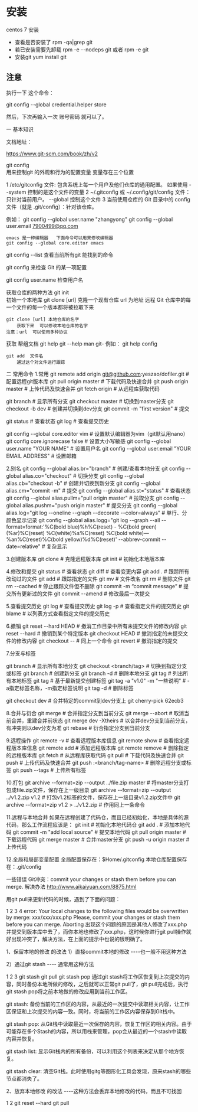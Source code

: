 
# 安装
centos 7 安装

+ 查看是否安装了
rpm -qa|grep git
+ 若已安装需要先卸载
rpm -e --nodeps git  或者  rpm -e git
+ 安装git
yum install git



## 注意
执行一下 这个命令：

git config --global credential.helper store

然后，下次再输入一次 账号密码 就可以了。


一 基本知识

文档地址：

https://www.git-scm.com/book/zh/v2

git config	
	用来控制git 的外观和行为的配置变量 变量存在三个位置

1	/etc/gitconfig 文件: 包含系统上每一个用户及他们仓库的通用配置。 如果使用
	--system 	  控制的是这个文件的变量
2	~/.gitconfig 或 ~/.config/git/config 文件：只针对当前用户。 
	 --global  控制这个文件
3	当前使用仓库的 Git 目录中的 config 文件（就是 .git/config）：针对该仓库。

例如：
	git config --global user.name "zhangyong"
	git config --global user.email 7900499@qq.com

	emacs 是一种编辑器   下面命令可以用来修改编辑器
 	git config --global core.editor emacs

git config --list
 	查看当前所有git 能找到的命令	

git config <key>
	来检查 Git 的某一项配置

git config user.name
	检查用户名


获取仓库的两种方法
	git init	
		初始一个本地库
	git clone [url]
		克隆一个现有仓库 url 为地址
		远程 Git 仓库中的每一个文件的每一个版本都将被拉取下来

	git clone [url] 本地仓库的名字
		获取下来  可以修改本地仓库的名字
	注意：url  可以使用多种协议
获取 帮组文档
	git help <verb>
	git <verb> --help
	man git-<verb>
例如：
	git help config



	git add  文件名
		通过这个对文件进行跟踪
二 常用命令
1.常用
git remote add origin git@github.com:yeszao/dofiler.git         # 配置远程git版本库
git pull origin master                                          # 下载代码及快速合并 
git push origin master                                          # 上传代码及快速合并
git fetch origin                                                # 从远程库获取代码

git branch                                                      # 显示所有分支
git checkout master                                             # 切换到master分支
git checkout -b dev                                             # 创建并切换到dev分支
git commit -m "first version"                                   # 提交

git status                                                      # 查看状态
git log                                                         # 查看提交历史


git config --global core.editor vim                             # 设置默认编辑器为vim（git默认用nano）
git config core.ignorecase false                                # 设置大小写敏感
git config --global user.name "YOUR NAME"                       # 设置用户名
git config --global user.email "YOUR EMAIL ADDRESS"             # 设置邮箱

2.别名
git config --global alias.br="branch"                 # 创建/查看本地分支
git config --global alias.co="checkout"               # 切换分支
git config --global alias.cb="checkout -b"            # 创建并切换到新分支
git config --global alias.cm="commit -m"              # 提交
git config --global alias.st="status"                 # 查看状态
git config --global alias.pullm="pull origin master"  # 拉取分支
git config --global alias.pushm="push origin master"  # 提交分支
git config --global alias.log="git log --oneline --graph --decorate --color=always" # 单行、分颜色显示记录
git config --global alias.logg="git log --graph --all --format=format:'%C(bold blue)%h%C(reset) - %C(bold green)(%ar)%C(reset) %C(white)%s%C(reset) %C(bold white)— %an%C(reset)%C(bold yellow)%d%C(reset)' --abbrev-commit --date=relative" # 复杂显示

3.创建版本库
git clone <url>                 # 克隆远程版本库
git init                        # 初始化本地版本库

4.修改和提交
git status                      # 查看状态
git diff                        # 查看变更内容
git add .                       # 跟踪所有改动过的文件
git add <file>                  # 跟踪指定的文件
git mv <old> <new>              # 文件改名
git rm <file>                   # 删除文件
git rm --cached <file>          # 停止跟踪文件但不删除
git commit -m “commit message”  # 提交所有更新过的文件
git commit --amend              # 修改最后一次提交

5.查看提交历史
git log                         # 查看提交历史
git log -p <file>               # 查看指定文件的提交历史
git blame <file>                # 以列表方式查看指定文件的提交历史

6.撤销
git reset --hard HEAD           # 撤消工作目录中所有未提交文件的修改内容
git reset --hard <version>      # 撤销到某个特定版本
git checkout HEAD <file>        # 撤消指定的未提交文件的修改内容
git checkout -- <file>          # 同上一个命令
git revert <commit>             # 撤消指定的提交


7.分支与标签

git branch                      # 显示所有本地分支
git checkout <branch/tag>       # 切换到指定分支或标签
git branch <new-branch>         # 创建新分支
git branch -d <branch>          # 删除本地分支
git tag                         # 列出所有本地标签
git tag <tagname>               # 基于最新提交创建标签
git tag -a "v1.0" -m "一些说明"  # -a指定标签名称，-m指定标签说明
git tag -d <tagname>            # 删除标签

git checkout dev                # 合并特定的commit到dev分支上
git cherry-pick 62ecb3

8.合并与衍合
git merge <branch>              # 合并指定分支到当前分支
git merge --abort               # 取消当前合并，重建合并前状态
git merge dev -Xtheirs          # 以合并dev分支到当前分支，有冲突则以dev分支为准
git rebase <branch>             # 衍合指定分支到当前分支


9.远程操作
git remote -v                   # 查看远程版本库信息
git remote show <remote>        # 查看指定远程版本库信息
git remote add <remote> <url>   # 添加远程版本库
git remote remove <remote>      # 删除指定的远程版本库
git fetch <remote>              # 从远程库获取代码
git pull <remote> <branch>      # 下载代码及快速合并
git push <remote> <branch>      # 上传代码及快速合并
git push <remote> :<branch/tag-name> # 删除远程分支或标签
git push --tags                 # 上传所有标签

10.打包
git archive --format=zip --output ../file.zip master    # 将master分支打包成file.zip文件，保存在上一级目录
git archive --format=zip --output ../v1.2.zip v1.2      # 打包v1.2标签的文件，保存在上一级目录v1.2.zip文件中
git archive --format=zip v1.2 > ../v1.2.zip             # 作用同上一条命令


11.远程与本地合并
如果在远程创建了代码仓，而且已经初始化，本地是具体的源代码，那么工作流程应该是：
git init                              # 初始化本地代码仓
git add .                             # 添加本地代码
git commit -m "add local source"      # 提交本地代码
git pull origin master                # 下载远程代码
git merge master                      # 合并master分支
git push -u origin master             # 上传代码

12.全局和局部变量配置
全局配置保存在：$Home/.gitconfig
本地仓库配置保存在：.git/config



一些错误
Git冲突：commit your changes or stash them before you can merge. 解决办法
http://www.aikaiyuan.com/8875.html

 

用git pull来更新代码的时候，遇到了下面的问题：

1
2
3
4
error: Your local changes to the following files would be overwritten by merge:
    xxx/xxx/xxx.php
Please, commit your changes or stash them before you can merge.
Aborting
出现这个问题的原因是其他人修改了xxx.php并提交到版本库中去了，而你本地也修改了xxx.php，这时候你进行git pull操作就好出现冲突了，解决方法，在上面的提示中也说的很明确了。

1、保留本地的修改 的改法
1）直接commit本地的修改 ----也一般不用这种方法

2）通过git stash  ---- 通常用这种方法

1
2
3
git stash
git pull
git stash pop
通过git stash将工作区恢复到上次提交的内容，同时备份本地所做的修改，之后就可以正常git pull了，git pull完成后，执行git stash pop将之前本地做的修改应用到当前工作区。

git stash: 备份当前的工作区的内容，从最近的一次提交中读取相关内容，让工作区保证和上次提交的内容一致。同时，将当前的工作区内容保存到Git栈中。

git stash pop: 从Git栈中读取最近一次保存的内容，恢复工作区的相关内容。由于可能存在多个Stash的内容，所以用栈来管理，pop会从最近的一个stash中读取内容并恢复。

git stash list: 显示Git栈内的所有备份，可以利用这个列表来决定从那个地方恢复。

git stash clear: 清空Git栈。此时使用gitg等图形化工具会发现，原来stash的哪些节点都消失了。

2、放弃本地修改 的改法  ----这种方法会丢弃本地修改的代码，而且不可找回

1
2
git reset --hard
git pull<br><br><br><br><br><br>